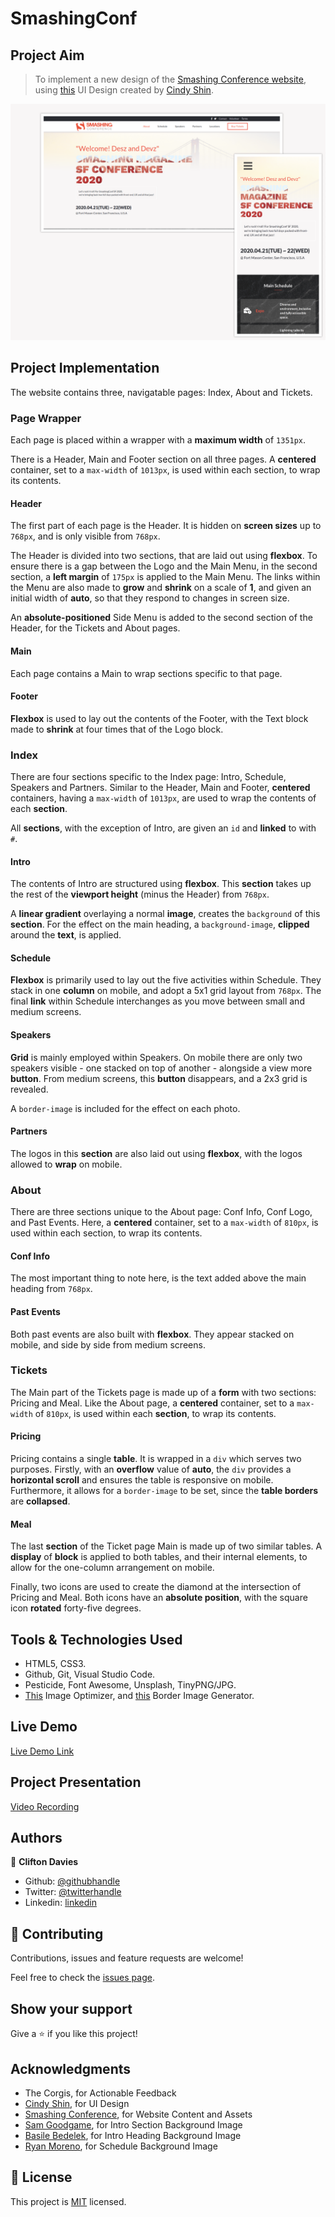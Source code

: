 # SmashingConf

## Project Aim

> To implement a new design of the [Smashing Conference website](https://smashingconf.com/sf-2020/), using [this](https://www.behance.net/gallery/29845175/CC-Global-Summit-2015) UI Design created by [Cindy Shin](https://www.behance.net/adagio07).

![screenshot](assets/images/screenshot.png)

## Project Implementation

The website contains three, navigatable pages: Index, About and Tickets.

### Page Wrapper

Each page is placed within a wrapper with a **maximum width** of `1351px`.

There is a Header, Main and Footer section on all three pages. A **centered** container, set to a `max-width` of `1013px`, is used within each section, to wrap its contents.

#### Header

The first part of each page is the Header. It is hidden on **screen sizes** up to `768px`, and is only visible from `768px`.

The Header is divided into two sections, that are laid out using **flexbox**. To ensure there is a gap between the Logo and the Main Menu, in the second section, a **left margin** of `175px` is applied to the Main Menu. The links within the Menu are also made to **grow** and **shrink** on a scale of **1**, and given an initial width of **auto**, so that they respond to changes in screen size.

An **absolute-positioned** Side Menu is added to the second section of the Header, for the Tickets and About pages.

#### Main

Each page contains a Main to wrap sections specific to that page.

#### Footer

**Flexbox** is used to lay out the contents of the Footer, with the Text block made to **shrink** at four times that of the Logo block.

### Index

There are four sections specific to the Index page: Intro, Schedule, Speakers and Partners. Similar to the Header, Main and Footer, **centered** containers, having a `max-width` of `1013px`, are used to wrap the contents of each **section**.

All **sections**, with the exception of Intro, are given an `id` and **linked** to with `#`.

#### Intro

The contents of Intro are structured using **flexbox**. This **section** takes up the rest of the **viewport height** (minus the Header) from `768px`.

A **linear gradient** overlaying a normal **image**, creates the `background` of this **section**. For the effect on the main heading, a `background-image`, **clipped** around the **text**, is applied.

#### Schedule

**Flexbox** is primarily used to lay out the five activities within Schedule. They stack in one **column** on mobile, and adopt a 5x1 grid layout from `768px`. The final **link** within Schedule interchanges as you move between small and medium screens.

#### Speakers

**Grid** is mainly employed within Speakers. On mobile there are only two speakers visible - one stacked on top of another - alongside a view more **button**. From medium screens, this **button** disappears, and a 2x3 grid is revealed.

A `border-image` is included for the effect on each photo.

#### Partners

The logos in this **section** are also laid out using **flexbox**, with the logos allowed to **wrap** on mobile.

### About

There are three sections unique to the About page: Conf Info, Conf Logo, and Past Events. Here, a **centered** container, set to a `max-width` of `810px`, is used within each section, to wrap its contents.

#### Conf Info

The most important thing to note here, is the text added above the main heading from `768px`.

#### Past Events

Both past events are also built with **flexbox**. They appear stacked on mobile, and side by side from medium screens.

### Tickets

The Main part of the Tickets page is made up of a **form** with two sections: Pricing and Meal. Like the About page, a **centered** container, set to a `max-width` of `810px`, is used within each **section**, to wrap its contents.

#### Pricing

Pricing contains a single **table**. It is wrapped in a `div` which serves two purposes. Firstly, with an **overflow** value of **auto**, the `div` provides a **horizontal scroll** and ensures the table is responsive on mobile. Furthermore, it allows for a `border-image` to be set, since the **table borders** are **collapsed**.

#### Meal

The last **section** of the Ticket page Main is made up of two similar tables. A **display** of **block** is applied to both tables, and their internal elements, to allow for the one-column arrangement on mobile.

Finally, two icons are used to create the diamond at the intersection of Pricing and Meal. Both icons have an **absolute position**, with the square icon **rotated** forty-five degrees.

## Tools & Technologies Used

- HTML5, CSS3.
- Github, Git, Visual Studio Code.
- Pesticide, Font Awesome, Unsplash, TinyPNG/JPG.
- [This](http://www.imageoptimizer.net/Pages/Home.aspx) Image Optimizer, and [this](https://border-image.com/) Border Image Generator.

## Live Demo

[Live Demo Link](https://raw.githack.com/cliftondavies/SmashingConf/feature/conf-page/index.html)

## Project Presentation

[Video Recording](https://www.loom.com/share/832c503eec354c7e8ffde430ddfef942)

## Authors

👤 **Clifton Davies**

- Github: [@githubhandle](https://github.com/cliftondavies)
- Twitter: [@twitterhandle](https://twitter.com/cliftonaedavies)
- Linkedin: [linkedin](https://www.linkedin.com/in/clifton-davies-mbcs/)

## 🤝 Contributing

Contributions, issues and feature requests are welcome!

Feel free to check the [issues page](https://github.com/cliftondavies/SmashingConf/issues).

## Show your support

Give a ⭐️ if you like this project!

## Acknowledgments

- The Corgis, for Actionable Feedback
- [Cindy Shin](https://www.behance.net/adagio07), for UI Design
- [Smashing Conference](https://smashingconf.com/sf-2020/), for Website Content and Assets
- [Sam Goodgame](https://unsplash.com/photos/Pe5BC-EDtB4), for Intro Section Background Image
- [Basile Bedelek](https://unsplash.com/photos/SNjvN__sSec), for Intro Heading Background Image
- [Ryan Moreno](https://unsplash.com/photos/w1_4YH5IhDg), for Schedule Background Image

## 📝 License

This project is [MIT](https://opensource.org/licenses/MIT) licensed.